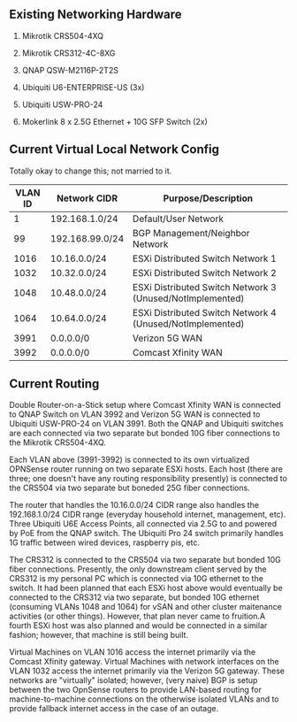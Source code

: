 ## Existing Networking Hardware

1. Mikrotik CRS504-4XQ

2. Mikrotik CRS312-4C-8XG

3. QNAP QSW-M2116P-2T2S

4. Ubiquiti U6-ENTERPRISE-US (3x)

5. Ubiquiti USW-PRO-24

6. Mokerlink 8 x 2.5G Ethernet + 10G SFP Switch (2x)

## Current Virtual Local Network Config

Totally okay to change this; not married to it.

| VLAN ID | Network CIDR    | Purpose/Description                                       |
| ------- | --------------- | --------------------------------------------------------- |
| 1       | 192.168.1.0/24  | Default/User Network                                      |
| 99      | 192.168.99.0/24 | BGP Management/Neighbor Network                           |
| 1016    | 10.16.0.0/24    | ESXi Distributed Switch Network 1                         |
| 1032    | 10.32.0.0/24    | ESXi Distributed Switch Network 2                         |
| 1048    | 10.48.0.0/24    | ESXi Distributed Switch Network 3 (Unused/NotImplemented) |
| 1064    | 10.64.0.0/24    | ESXi Distributed Switch Network 4 (Unused/NotImplemented) |
| 3991    | 0.0.0.0/0       | Verizon 5G WAN                                            |
| 3992    | 0.0.0.0/0       | Comcast Xfinity WAN                                       |

## Current Routing

Double Router-on-a-Stick setup where Comcast Xfinity WAN is connected to QNAP
Switch on VLAN 3992 and Verizon 5G WAN is connected to Ubiquiti USW-PRO-24 on
VLAN 3991. Both the QNAP and Ubiquiti switches are each connected via two
separate but bonded 10G fiber connections to the Mikrotik CRS504-4XQ.

Each VLAN above (3991-3992) is connected to its own virtualized OPNSense
router running on two separate ESXi hosts. Each host (there are three; one
doesn't have any routing responsibility presently) is connected to the CRS504
via two separate but boneded 25G fiber connections.

The router that handles the 10.16.0.0/24 CIDR range also handles the 192.168.1.0/24 CIDR range (everyday
household internet, management, etc). Three Ubiquiti U6E Access Points, all
connected via 2.5G to and powered by PoE from the QNAP switch. The Ubiquiti Pro
24 switch primarily handles 1G traffic between wired devices, raspberry pis,
etc.

The CRS312 is connected to the CRS504 via two separate but bonded 10G fiber
connections. Presently, the only downstream client served by the CRS312 is my
personal PC which is connected via 10G ethernet to the switch. It had been
planned that each ESXi host above would eventually be connected to the CRS312
via two separate, but bonded 10G ethernet (consuming VLANs 1048 and 1064) for
vSAN and other cluster maitenance activities (or other things). However, that
plan never came to fruition.A fourth ESXi host was also planned and would be
connected in a similar fashion; however, that machine is still being built.

Virtual Machines on VLAN 1016 access the internet primarily via the Comcast Xfinity
gateway. Virtual Machines with network interfaces on the VLAN 1032 access the
internet primarily via the Verizon 5G gateway. These networks are "virtually"
isolated; however, (very naive) BGP is setup between the two OpnSense routers to provide
LAN-based routing for machine-to-machine connections on the otherwise isolated
VLANs and to provide fallback internet access in the case of an outage.
